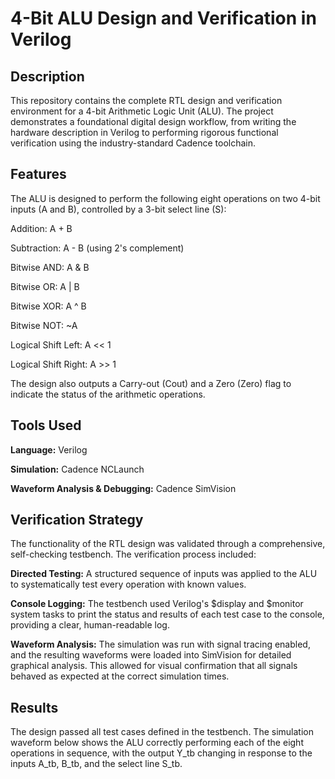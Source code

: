 # 4-Bit ALU Design and Verification in Verilog

## **Description**
This repository contains the complete RTL design and verification environment for a 4-bit Arithmetic Logic Unit (ALU). The project demonstrates a foundational digital design workflow, from writing the hardware description in Verilog to performing rigorous functional verification using the industry-standard Cadence toolchain.

## **Features**
The ALU is designed to perform the following eight operations on two 4-bit inputs (A and B), controlled by a 3-bit select line (S):

Addition: A + B

Subtraction: A - B (using 2's complement)

Bitwise AND: A & B

Bitwise OR: A | B

Bitwise XOR: A ^ B

Bitwise NOT: ~A

Logical Shift Left: A << 1

Logical Shift Right: A >> 1

The design also outputs a Carry-out (Cout) and a Zero (Zero) flag to indicate the status of the arithmetic operations.

## **Tools Used**
**Language:** Verilog

**Simulation:** Cadence NCLaunch

**Waveform Analysis & Debugging:** Cadence SimVision

## **Verification Strategy**
The functionality of the RTL design was validated through a comprehensive, self-checking testbench. The verification process included:

**Directed Testing:** A structured sequence of inputs was applied to the ALU to systematically test every operation with known values.

**Console Logging:** The testbench used Verilog's $display and $monitor system tasks to print the status and results of each test case to the console, providing a clear, human-readable log.

**Waveform Analysis:** The simulation was run with signal tracing enabled, and the resulting waveforms were loaded into SimVision for detailed graphical analysis. This allowed for visual confirmation that all signals behaved as expected at the correct simulation times.

## **Results**
The design passed all test cases defined in the testbench. The simulation waveform below shows the ALU correctly performing each of the eight operations in sequence, with the output Y_tb changing in response to the inputs A_tb, B_tb, and the select line S_tb.
